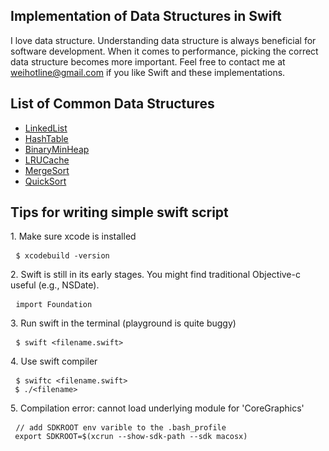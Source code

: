 ## Implementation of Data Structures in Swift
I love data structure. Understanding data structure is always beneficial for software development. When it comes to performance, picking the correct data structure becomes more important. Feel free to contact me at <weihotline@gmail.com> if you like Swift and these implementations.

## List of Common Data Structures
* [LinkedList](https://github.com/weihotline/SwiftDataStructure/blob/master/lib/LinkedList.swift)
* [HashTable](https://github.com/weihotline/SwiftDataStructure/blob/master/lib/HashTable.swift)
* [BinaryMinHeap](https://github.com/weihotline/SwiftDataStructure/blob/master/lib/BinaryMinHeap.swift)
* [LRUCache](https://github.com/weihotline/SwiftDataStructure/blob/master/lib/LRUCache.swift)
* [MergeSort](https://github.com/weihotline/SwiftDataStructure/blob/master/lib/MergeSort.swift)
* [QuickSort](https://github.com/weihotline/SwiftDataStructure/blob/master/lib/QuickSort.swift)

## Tips for writing simple swift script
<p>
1. Make sure xcode is installed
<pre> <code>$ xcodebuild -version
</code></pre>
2. Swift is still in its early stages. You might find traditional Objective-c useful (e.g., NSDate).
<pre> <code>import Foundation
</code></pre>
3. Run swift in the terminal (playground is quite buggy)
<pre> <code>$ swift &lt;filename.swift&gt;
</code></pre>
4. Use swift compiler
<pre> <code>$ swiftc &lt;filename.swift&gt;
 $ ./&lt;filename&gt;
</code></pre>
5. Compilation error: cannot load underlying module for 'CoreGraphics'
<pre> <code>// add SDKROOT env varible to the .bash_profile
 export SDKROOT=$(xcrun --show-sdk-path --sdk macosx)
</code></pre>
</p>
